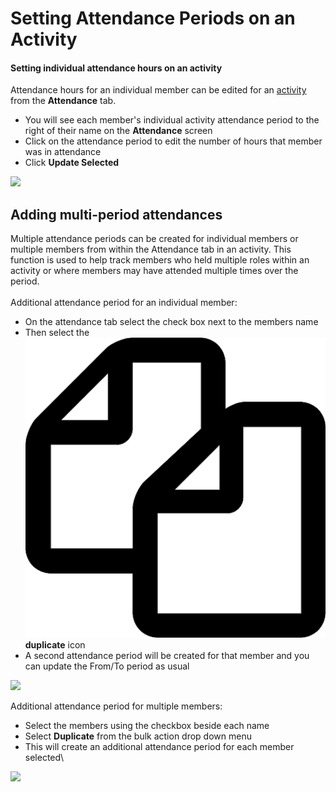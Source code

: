 # Setting Attendance Periods on an Activity

#### Setting individual attendance hours on an activity

Attendance hours for an individual member can be edited for an [activity](./) from the **Attendance** tab.

* You will see each member's individual activity attendance period to the right of their name on the **Attendance** screen
* Click on the attendance period to edit the number of hours that member was in attendance
* Click **Update Selected**

![](<../../.gitbook/assets/setting attendance periods.gif>)

## Adding multi-period attendances

Multiple attendance periods can be created for individual members or multiple members from within the Attendance tab in an activity. This function is used to help track members who held multiple roles within an activity or where members may have attended multiple times over the period.\
\
Additional attendance period for an individual member:

* On the attendance tab select the check box next to the members name
* Then select the ![](../../.gitbook/assets/duplicate.png) **duplicate** icon
* A second attendance period will be created for that member and you can update the From/To period as usual

![](<../../.gitbook/assets/setting attendance periods (1).gif>)

Additional attendance period for multiple members:

* Select the members using the checkbox beside each name
*  Select **Duplicate** from the bulk action drop down menu
* This will create an additional attendance period for each member selected\


![](<../../.gitbook/assets/additional attendance for multiple people.gif>)
